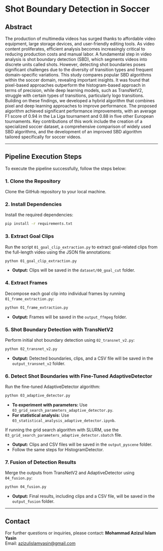 
# Shot Boundary Detection in Soccer

## Abstract
The production of multimedia videos has surged thanks to affordable video equipment, large storage devices, and user-friendly editing tools. As video content proliferates, efficient analysis becomes increasingly critical to reducing production costs and manual labor. A fundamental step in video analysis is shot boundary detection (SBD), which segments videos into discrete units called shots. However, detecting shot boundaries poses significant challenges due to the diversity of transition types and frequent domain-specific variations. This study compares popular SBD algorithms within the soccer domain, revealing important insights. It was found that pixel-based approaches outperform the histogram-based approach in terms of precision, while deep learning models, such as TransNetV2, struggle with certain types of transitions, particularly logo transitions. Building on these findings, we developed a hybrid algorithm that combines pixel and deep learning approaches to improve performance. The proposed algorithm achieved significant performance improvements, with an average F1 score of 0.94 in the La Liga tournament and 0.88 in five other European tournaments. Key contributions of this work include the creation of a specialized soccer dataset, a comprehensive comparison of widely used SBD algorithms, and the development of an improved SBD algorithm tailored specifically for soccer videos.

---

## Pipeline Execution Steps

To execute the pipeline successfully, follow the steps below:

### 1. Clone the Repository
Clone the GitHub repository to your local machine.

### 2. Install Dependencies
Install the required dependencies:
```bash
pip install -r requirements.txt
```

### 3. Extract Goal Clips
Run the script `01_goal_clip_extraction.py` to extract goal-related clips from the full-length video using the JSON file annotations:
```bash
python 01_goal_clip_extraction.py
```
- **Output:** Clips will be saved in the `dataset/00_goal_cut` folder.

### 4. Extract Frames
Decompose each goal clip into individual frames by running `01_frame_extraction.py`:
```bash
python 01_frame_extraction.py
```
- **Output:** Frames will be saved in the `output_ffmpeg` folder.

### 5. Shot Boundary Detection with TransNetV2
Perform initial shot boundary detection using `02_transnet_v2.py`:
```bash
python 02_transnet_v2.py
```
- **Output:** Detected boundaries, clips, and a CSV file will be saved in the `output_transnet_v2` folder.

### 6. Detect Shot Boundaries with Fine-Tuned AdaptiveDetector
Run the fine-tuned AdaptiveDetector algorithm:
```bash
python 03_adaptive_detector.py
```
- **To experiment with parameters:** Use `03_grid_search_parameters_adaptive_detector.py`.
- **For statistical analysis:** Use `03_statistical_analysis_adaptive_detector.ipynb`.

If running the grid search algorithm with SLURM, use the `03_grid_search_parameters_adaptive_detector.sbatch` file.
- **Output:** Clips and CSV files will be saved in the `output_pyscene` folder.
- Follow the same steps for HistogramDetector.

### 7. Fusion of Detection Results
Merge the outputs from TransNetV2 and AdaptiveDetector using `04_fusion.py`:
```bash
python 04_fusion.py
```
- **Output:** Final results, including clips and a CSV file, will be saved in the `output_fusion` folder.

---

## Contact
For further questions or inquiries, please contact:
**Mohammad Azizul Islam Yasin**  
Email: azizulislamyasin@gmail.com
```
